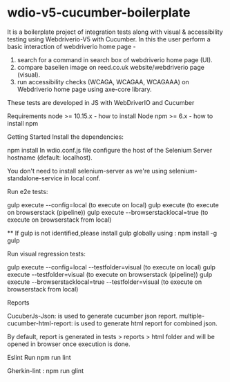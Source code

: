 # wdio-v5-cucumber-boilerplate
It is a boilerplate project of integration tests along with visual & accessibility testing using Webdriverio-V5 with Cucumber. In this the user perform a basic interaction of webdriverio home page - 
  1. search for a command in search box of webdriverio home page (UI).
  2. compare baselien image on reed.co.uk website/webdriverio page (visual).
  3. run accessibility checks (WCAGA, WCAGAA, WCAGAAA) on Webdriverio home page using axe-core library.
  
These tests are developed in JS with WebDriverIO and Cucumber

Requirements
node >= 10.15.x - how to install Node
npm >= 6.x - how to install npm

Getting Started
Install the dependencies:

npm install
In wdio.conf.js file configure the host of the Selenium Server hostname (default: localhost).

You don't need to install selenium-server as we're using selenium-standalone-service in local conf.

Run e2e tests:

gulp execute --config=local (to execute on local)
gulp execute (to execute on browserstack (pipeline))
gulp execute --browserstacklocal=true (to execute on browserstack from local)

** If gulp is not identified,please install gulp globally using :
npm install -g gulp

Run visual regression tests:

gulp execute --config=local --testfolder=visual (to execute on local)
gulp execute --testfolder=visual (to execute on browserstack (pipeline))
gulp execute --browserstacklocal=true --testfolder=visual (to execute on browserstack from local)



Reports

CucuberJs-Json: is used to generate cucumber json report.
multiple-cucumber-html-report: is used to generate html report for combined json.

By default, report is generated in tests > reports > html folder and will be opened in browser once execution is done.

Eslint
Run npm run lint

Gherkin-lint :
npm run glint
